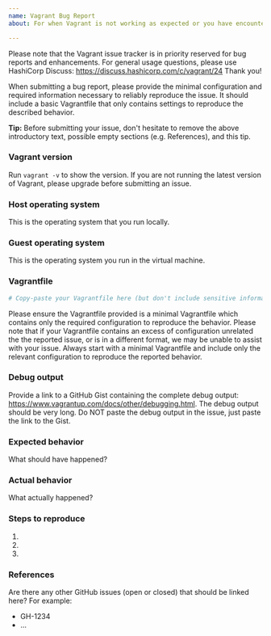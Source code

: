 ```yaml
---
name: Vagrant Bug Report
about: For when Vagrant is not working as expected or you have encountered a bug

---
```


Please note that the Vagrant issue tracker is in priority reserved for bug reports and enhancements. For general usage questions, please use
HashiCorp Discuss: https://discuss.hashicorp.com/c/vagrant/24 Thank you!

When submitting a bug report, please provide the minimal configuration and required information necessary to reliably reproduce the issue. It
should include a basic Vagrantfile that only contains settings to reproduce the described behavior.

**Tip:** Before submitting your issue, don't hesitate to remove the above introductory text, possible empty sections (e.g. References), and this tip.

### Vagrant version

Run `vagrant -v` to show the version. If you are not running the latest version
of Vagrant, please upgrade before submitting an issue.

### Host operating system

This is the operating system that you run locally.

### Guest operating system

This is the operating system you run in the virtual machine.

### Vagrantfile

```ruby
# Copy-paste your Vagrantfile here (but don't include sensitive information such as passwords, authentication tokens, or email addresses)
```

Please ensure the Vagrantfile provided is a minimal Vagrantfile which contains
only the required configuration to reproduce the behavior. Please note that if
your Vagrantfile contains an excess of configuration unrelated the the reported
issue, or is in a different format, we may be unable to assist with your issue.
Always start with a minimal Vagrantfile and include only the relevant configuration
to reproduce the reported behavior.

### Debug output

Provide a link to a GitHub Gist containing the complete debug output:
https://www.vagrantup.com/docs/other/debugging.html. The debug output should
be very long. Do NOT paste the debug output in the issue, just paste the
link to the Gist.

### Expected behavior

What should have happened?

### Actual behavior

What actually happened?

### Steps to reproduce

1.
2.
3.

### References

Are there any other GitHub issues (open or closed) that should be linked here?
For example:
- GH-1234
- ...
